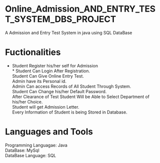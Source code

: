 # Online_Admission_AND_ENTRY_TEST_SYSTEM_DBS_PROJECT
A Admission and Entry Test System in java using SQL DataBase

# Fuctionalities
* Student Register his/her self for Admission
<br /> * Student Can Login After Registration.
<br />Student Can Give Online Entry Test.
<br />Admin have its Personal id.
<br />Admin Can access Records of All Student Through System.
<br />Student Can Change his/her Default Password.
<br />After Clearance of Test Student Will be Able to Select Department of his/her Choice.
<br />Student will get Admission Letter.
<br />Every Information of Student is being Stored in Database.
  
# Languages and Tools
Programming Languagae: Java
<br />DataBase: MySql
<br />DataBase Language: SQL
  
  
  
